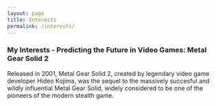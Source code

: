 ```yaml
---
layout: page
title: Interests
permalink: /interests/
---
```


### My Interests - Predicting the Future in Video Games: Metal Gear Solid 2

Released in 2001, Metal Gear Solid 2, created by legendary video game developer Hideo Kojima, was the sequel to the massively succesful and wildly influential Metal Gear Solid, widely considered to be one of the pioneers of the modern stealth game.






